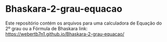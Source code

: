 # Bhaskara-2-grau-equacao
Este repositório contém os arquivos para uma calculadora de Equação do 2º grau ou a Fórmula de Bhaskara
link: https://webertb7n1.github.io/Bhaskara-2-grau-equacao/
